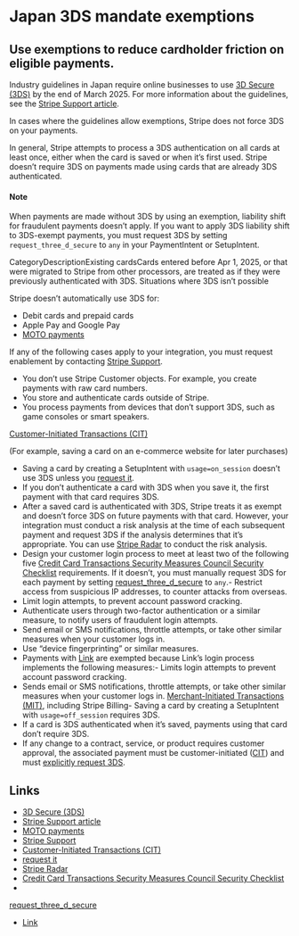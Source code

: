 # Japan 3DS mandate exemptions

## Use exemptions to reduce cardholder friction on eligible payments.

Industry guidelines in Japan require online businesses to use [3D Secure
(3DS)](https://docs.stripe.com/payments/3d-secure) by the end of March 2025. For
more information about the guidelines, see the [Stripe Support
article](https://support.stripe.com/questions/3ds-mandate-in-japan).

In cases where the guidelines allow exemptions, Stripe does not force 3DS on
your payments.

In general, Stripe attempts to process a 3DS authentication on all cards at
least once, either when the card is saved or when it’s first used. Stripe
doesn’t require 3DS on payments made using cards that are already 3DS
authenticated.

#### Note

When payments are made without 3DS by using an exemption, liability shift for
fraudulent payments doesn’t apply. If you want to apply 3DS liability shift to
3DS-exempt payments, you must request 3DS by setting `request_three_d_secure` to
`any` in your PaymentIntent or SetupIntent.

CategoryDescriptionExisting cardsCards entered before Apr 1, 2025, or that were
migrated to Stripe from other processors, are treated as if they were previously
authenticated with 3DS.
Situations where 3DS isn’t possible

Stripe doesn’t automatically use 3DS for:

- Debit cards and prepaid cards
- Apple Pay and Google Pay
- [MOTO
payments](https://support.stripe.com/questions/mail-order-telephone-order-(moto)-transactions-when-to-categorize-transactions-as-moto)

If any of the following cases apply to your integration, you must request
enablement by contacting [Stripe
Support](https://support.stripe.com/contact/email).

- You don’t use Stripe Customer objects. For example, you create payments with
raw card numbers.
- You store and authenticate cards outside of Stripe.
- You process payments from devices that don’t support 3DS, such as game
consoles or smart speakers.

[Customer-Initiated Transactions
(CIT)](https://docs.stripe.com/payments/cits-and-mits)

(For example, saving a card on an e-commerce website for later purchases)

- Saving a card by creating a SetupIntent with `usage=on_session` doesn’t use
3DS unless you [request
it](https://docs.stripe.com/api/setup_intents/object#setup_intent_object-payment_method_options-card-request_three_d_secure).
- If you don’t authenticate a card with 3DS when you save it, the first payment
with that card requires 3DS.
- After a saved card is authenticated with 3DS, Stripe treats it as exempt and
doesn’t force 3DS on future payments with that card. However, your integration
must conduct a risk analysis at the time of each subsequent payment and request
3DS if the analysis determines that it’s appropriate. You can use [Stripe
Radar](https://stripe.com/radar) to conduct the risk analysis.
- Design your customer login process to meet at least two of the following five
[Credit Card Transactions Security Measures Council Security
Checklist](https://support.stripe.com/questions/japan-security-checklist)
requirements. If it doesn’t, you must manually request 3DS for each payment by
setting
[request_three_d_secure](https://docs.stripe.com/api/payment_intents/object#payment_intent_object-payment_method_options-card-request_three_d_secure)
to `any`.- Restrict access from suspicious IP addresses, to counter attacks from
overseas.
- Limit login attempts, to prevent account password cracking.
- Authenticate users through two-factor authentication or a similar measure, to
notify users of fraudulent login attempts.
- Send email or SMS notifications, throttle attempts, or take other similar
measures when your customer logs in.
- Use “device fingerprinting” or similar measures.
- Payments with [Link](https://docs.stripe.com/payments/link) are exempted
because Link’s login process implements the following measures:- Limits login
attempts to prevent account password cracking.
- Sends email or SMS notifications, throttle attempts, or take other similar
measures when your customer logs in.
[Merchant-Initiated Transactions
(MIT)](https://docs.stripe.com/payments/cits-and-mits), including Stripe
Billing- Saving a card by creating a SetupIntent with `usage=off_session`
requires 3DS.
- If a card is 3DS authenticated when it’s saved, payments using that card don’t
require 3DS.
- If any change to a contract, service, or product requires customer approval,
the associated payment must be customer-initiated
([CIT](https://docs.stripe.com/payments/cits-and-mits)) and must [explicitly
request
3DS](https://docs.stripe.com/api/payment_intents/object#payment_intent_object-payment_method_options-card-request_three_d_secure).

## Links

- [3D Secure (3DS)](https://docs.stripe.com/payments/3d-secure)
- [Stripe Support
article](https://support.stripe.com/questions/3ds-mandate-in-japan)
- [MOTO
payments](https://support.stripe.com/questions/mail-order-telephone-order-(moto)-transactions-when-to-categorize-transactions-as-moto)
- [Stripe Support](https://support.stripe.com/contact/email)
- [Customer-Initiated Transactions
(CIT)](https://docs.stripe.com/payments/cits-and-mits)
- [request
it](https://docs.stripe.com/api/setup_intents/object#setup_intent_object-payment_method_options-card-request_three_d_secure)
- [Stripe Radar](https://stripe.com/radar)
- [Credit Card Transactions Security Measures Council Security
Checklist](https://support.stripe.com/questions/japan-security-checklist)
-
[request_three_d_secure](https://docs.stripe.com/api/payment_intents/object#payment_intent_object-payment_method_options-card-request_three_d_secure)
- [Link](https://docs.stripe.com/payments/link)